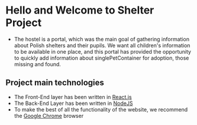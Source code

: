 # Hello and Welcome to Shelter Project

* The hostel is a portal, which was the main goal of gathering information about Polish shelters and their pupils. We want all children's information to be available in one place, and this portal has provided the opportunity to quickly add information about singlePetContainer for adoption, those missing and found.

## Project main technologies

* The Front-End layer has been written in [React.js](https://reactjs.org/)
* The Back-End Layer has been written in [NodeJS](https://nodejs.org/en/)
* To make the best of all the functionality of the website, we recommend the [Google Chrome](https://www.google.com/chrome/) browser
